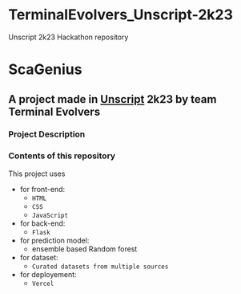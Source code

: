 # TerminalEvolvers_Unscript-2k23
Unscript 2k23 Hackathon repository
# **ScaGenius**

## A project made in <u>Unscript</u> 2k23 by team Terminal Evolvers


### Project Description


### Contents of this repository
This project uses 
* for front-end:
  * `HTML`
  * `CSS`
  * `JavaScript`
* for back-end:
  * `Flask`
* for prediction model:<br>
  * ensemble based Random forest
* for dataset:
  * `Curated datasets from multiple sources` 
* for deployement:
  * `Vercel`
